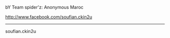 bY Team spider'z: Anonymous Maroc

http://www.facebook.com/soufian.ckin2u

-------------------------------------------------------------
soufian.ckin2u
